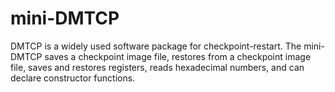 # mini-DMTCP
DMTCP is a widely used software package for checkpoint-restart. The mini-DMTCP saves a checkpoint image file, restores from a checkpoint image file, saves and restores registers, reads hexadecimal numbers, and can declare constructor functions. 
